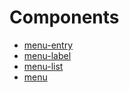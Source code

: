 # Components

- [menu-entry](menu-entry.md)
- [menu-label](menu-label.md)
- [menu-list](menu-list.md)
- [menu](menu.md)
